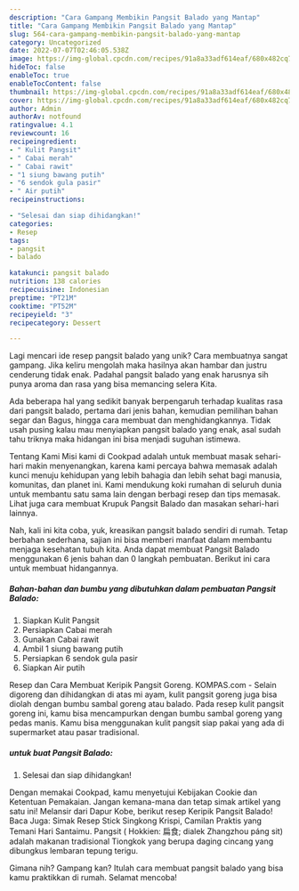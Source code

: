 ```yaml
---
description: "Cara Gampang Membikin Pangsit Balado yang Mantap"
title: "Cara Gampang Membikin Pangsit Balado yang Mantap"
slug: 564-cara-gampang-membikin-pangsit-balado-yang-mantap
category: Uncategorized
date: 2022-07-07T02:46:05.538Z
image: https://img-global.cpcdn.com/recipes/91a8a33adf614eaf/680x482cq70/pangsit-balado-foto-resep-utama.jpg
hideToc: false
enableToc: true
enableTocContent: false
thumbnail: https://img-global.cpcdn.com/recipes/91a8a33adf614eaf/680x482cq70/pangsit-balado-foto-resep-utama.jpg
cover: https://img-global.cpcdn.com/recipes/91a8a33adf614eaf/680x482cq70/pangsit-balado-foto-resep-utama.jpg
author: Admin
authorAv: notfound
ratingvalue: 4.1
reviewcount: 16
recipeingredient:
- " Kulit Pangsit"
- " Cabai merah"
- " Cabai rawit"
- "1 siung bawang putih"
- "6 sendok gula pasir"
- " Air putih"
recipeinstructions:

- "Selesai dan siap dihidangkan!"
categories:
- Resep
tags:
- pangsit
- balado

katakunci: pangsit balado 
nutrition: 138 calories
recipecuisine: Indonesian
preptime: "PT21M"
cooktime: "PT52M"
recipeyield: "3"
recipecategory: Dessert

---
```





Lagi mencari ide resep pangsit balado yang unik? Cara membuatnya sangat gampang. Jika keliru mengolah maka hasilnya akan hambar dan justru cenderung tidak enak. Padahal pangsit balado yang enak harusnya sih punya aroma dan rasa yang bisa memancing selera Kita.





Ada beberapa hal yang sedikit banyak berpengaruh terhadap kualitas rasa dari pangsit balado, pertama dari jenis bahan, kemudian pemilihan bahan segar dan Bagus, hingga cara membuat dan menghidangkannya. Tidak usah pusing kalau mau menyiapkan pangsit balado yang enak,      asal sudah tahu triknya maka hidangan ini bisa menjadi suguhan istimewa.














Tentang Kami Misi kami di Cookpad adalah untuk membuat masak sehari-hari makin menyenangkan, karena kami percaya bahwa memasak adalah kunci menuju kehidupan yang lebih bahagia dan lebih sehat bagi manusia, komunitas, dan planet ini. Kami mendukung koki rumahan di seluruh dunia untuk membantu satu sama lain dengan berbagi resep dan tips memasak. Lihat juga cara membuat Krupuk Pangsit Balado dan masakan sehari-hari lainnya.






Nah, kali ini kita coba, yuk, kreasikan pangsit balado sendiri di rumah. Tetap berbahan sederhana, sajian ini bisa memberi manfaat dalam membantu menjaga kesehatan tubuh kita. Anda dapat membuat Pangsit Balado menggunakan 6 jenis bahan dan 0 langkah pembuatan. Berikut ini cara untuk membuat hidangannya.

<!--inarticleads1-->

##### Bahan-bahan dan bumbu yang dibutuhkan dalam pembuatan Pangsit Balado:

1. Siapkan  Kulit Pangsit
1. Persiapkan  Cabai merah
1. Gunakan  Cabai rawit
1. Ambil 1 siung bawang putih
1. Persiapkan 6 sendok gula pasir
1. Siapkan  Air putih


Resep dan Cara Membuat Keripik Pangsit Goreng. KOMPAS.com - Selain digoreng dan dihidangkan di atas mi ayam, kulit pangsit goreng juga bisa diolah dengan bumbu sambal goreng atau balado. Pada resep kulit pangsit goreng ini, kamu bisa mencampurkan dengan bumbu sambal goreng yang pedas manis. Kamu bisa menggunakan kulit pangsit siap pakai yang ada di supermarket atau pasar tradisional. 

<!--inarticleads2-->

#####  untuk buat Pangsit Balado:


1. Selesai dan siap dihidangkan!

Dengan memakai Cookpad, kamu menyetujui Kebijakan Cookie dan Ketentuan Pemakaian. Jangan kemana-mana dan tetap simak artikel yang satu ini! Melansir dari Dapur Kobe, berikut resep Keripik Pangsit Balado! Baca Juga: Simak Resep Stick Singkong Krispi, Camilan Praktis yang Temani Hari Santaimu. Pangsit ( Hokkien: 扁食; dialek Zhangzhou páng sit) adalah makanan tradisional Tiongkok yang berupa daging cincang yang dibungkus lembaran tepung terigu. 

Gimana nih? Gampang kan? Itulah cara membuat pangsit balado yang bisa kamu praktikkan di rumah. Selamat mencoba!
